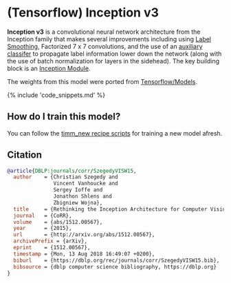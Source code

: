 # (Tensorflow) Inception v3

**Inception v3** is a convolutional neural network architecture from the Inception family that makes several improvements including using [Label Smoothing](https://paperswithcode.com/method/label-smoothing), Factorized 7 x 7 convolutions, and the use of an [auxiliary classifer](https://paperswithcode.com/method/auxiliary-classifier) to propagate label information lower down the network (along with the use of batch normalization for layers in the sidehead). The key building block is an [Inception Module](https://paperswithcode.com/method/inception-v3-module).

The weights from this model were ported from [Tensorflow/Models](https://github.com/tensorflow/models).

{% include 'code_snippets.md' %}

## How do I train this model?

You can follow the [timm_new recipe scripts](https://rwightman.github.io/pytorch-image-models/scripts/) for training a new model afresh.

## Citation

```BibTeX
@article{DBLP:journals/corr/SzegedyVISW15,
  author    = {Christian Szegedy and
               Vincent Vanhoucke and
               Sergey Ioffe and
               Jonathon Shlens and
               Zbigniew Wojna},
  title     = {Rethinking the Inception Architecture for Computer Vision},
  journal   = {CoRR},
  volume    = {abs/1512.00567},
  year      = {2015},
  url       = {http://arxiv.org/abs/1512.00567},
  archivePrefix = {arXiv},
  eprint    = {1512.00567},
  timestamp = {Mon, 13 Aug 2018 16:49:07 +0200},
  biburl    = {https://dblp.org/rec/journals/corr/SzegedyVISW15.bib},
  bibsource = {dblp computer science bibliography, https://dblp.org}
}
```

<!--
Type: model-index
Collections:
- Name: TF Inception v3
  Paper:
    Title: Rethinking the Inception Architecture for Computer Vision
    URL: https://paperswithcode.com/paper/rethinking-the-inception-architecture-for
Models:
- Name: tf_inception_v3
  In Collection: TF Inception v3
  Metadata:
    FLOPs: 7352418880
    Parameters: 23830000
    File Size: 95549439
    Architecture:
    - 1x1 Convolution
    - Auxiliary Classifier
    - Average Pooling
    - Average Pooling
    - Batch Normalization
    - Convolution
    - Dense Connections
    - Dropout
    - Inception-v3 Module
    - Max Pooling
    - ReLU
    - Softmax
    Tasks:
    - Image Classification
    Training Techniques:
    - Gradient Clipping
    - Label Smoothing
    - RMSProp
    - Weight Decay
    Training Data:
    - ImageNet
    Training Resources: 50x NVIDIA Kepler GPUs
    ID: tf_inception_v3
    LR: 0.045
    Dropout: 0.2
    Crop Pct: '0.875'
    Momentum: 0.9
    Image Size: '299'
    Interpolation: bicubic
  Code: https://github.com/rwightman/pytorch-image-models/blob/d8e69206be253892b2956341fea09fdebfaae4e3/timm_new/models/inception_v3.py#L449
  Weights: https://github.com/rwightman/pytorch-image-models/releases/download/v0.1-weights/tf_inception_v3-e0069de4.pth
  Results:
  - Task: Image Classification
    Dataset: ImageNet
    Metrics:
      Top 1 Accuracy: 77.87%
      Top 5 Accuracy: 93.65%
-->
